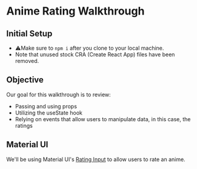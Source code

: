 # Anime Rating Walkthrough

## Initial Setup

- ⚠️Make sure to `npm i` after you clone to your local machine.
- Note that unused stock CRA (Create React App) files have been removed.

## Objective

Our goal for this walkthrough is to review:
- Passing and using props
- Utilizing the useState hook
- Relying on events that allow users to manipulate data, in this case, the ratings

## Material UI

We'll be using Material UI's [Rating Input](https://mui.com/material-ui/react-rating/) to allow users to rate an anime.
